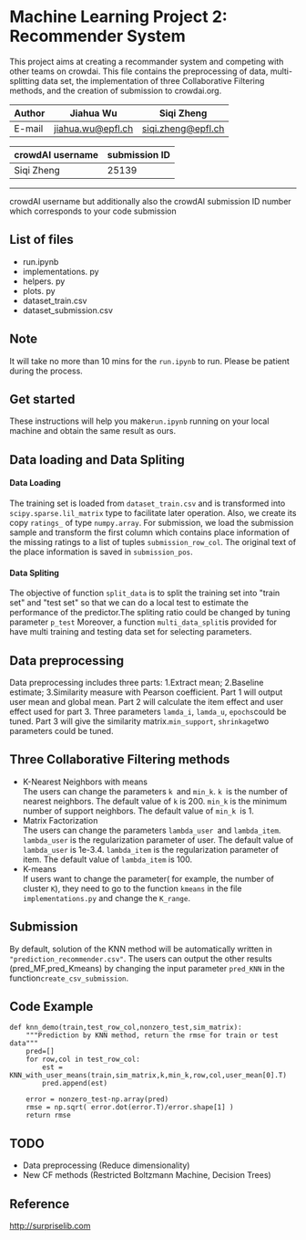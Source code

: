 # Machine Learning Project 2: Recommender System


This project aims at creating a recommander system and competing with other teams on crowdai. This file contains the preprocessing of data, multi-splitting data set, the implementation of three Collaborative Filtering methods, and the creation of submission to crowdai.org.


|Author|Jiahua Wu|Siqi Zheng|
|---|---|---
|E-mail|jiahua.wu@epfl.ch|siqi.zheng@epfl.ch

|crowdAI username|submission ID|
|---|---
|Siqi Zheng|25139
----

crowdAI username but additionally also the crowdAI submission ID number which corresponds to your code submission
## List of files
- run.ipynb
- implementations. py
- helpers. py
- plots. py
- dataset_train.csv
- dataset_submission.csv
## Note
It will take no more than 10 mins for the `run.ipynb` to run. Please be patient during the process.
## Get started
These instructions will help you make`run.ipynb` running on your local machine and obtain the same result as ours.
## Data loading and Data Spliting
#### Data Loading
The training set is loaded from ``dataset_train.csv`` and is transformed into ``scipy.sparse.lil_matrix`` type to facilitate later operation. Also, we create its copy `ratings_` of type `numpy.array`.
For submission, we load the submission sample and transform the first column which contains place information of the missing ratings to a list of tuples `submission_row_col`. The original text of the place information is saved in `submission_pos`.
#### Data Spliting
The objective of function `split_data` is to split the training set into "train set" and "test set" so that we can do a local test to estimate the performance of the predictor.The spliting ratio could be changed by tuning parameter `p_test` Moreover, a function `multi_data_split`is provided for have multi training and testing data set for selecting parameters.

## Data preprocessing
Data preprocessing includes three parts: 1.Extract mean; 2.Baseline estimate; 3.Similarity measure with Pearson coefficient. Part 1 will output user mean and global mean. Part 2 will calculate the item effect and user effect used for part 3. Three parameters `lamda_i`, `lamda_u`, `epochs`could be tuned. Part 3 will give the similarity matrix.`min_support`, `shrinkage`two parameters could be tuned.

## Three Collaborative Filtering methods
- K-Nearest Neighbors with means  
The users can change the parameters `k `and `min_k`. `k `is the number of nearest neighbors. The default value of `k` is 200. `min_k` is the minimum number of support neighbors. The default value of `min_k `is 1. 
- Matrix Factorization  
The users can change the parameters `lambda_user `and `lambda_item`. `lambda_user` is the regularization parameter of user. The default value of `lambda_user` is 1e-3.4. `lambda_item` is the regularization parameter of item. The default value of `lambda_item` is 100.
- K-means  
If users want to change the parameter( for example, the number of cluster `K`), they need to go to the function `kmeans` in the file `implementations.py` and change the `K_range`.

## Submission
By default, solution of the KNN method will be automatically written in `"prediction_recommender.csv"`. The users can output the other results (pred_MF,pred_Kmeans) by changing the input parameter `pred_KNN` in the function`create_csv_submission`.

## Code Example
```
def knn_demo(train,test_row_col,nonzero_test,sim_matrix):
    """Prediction by KNN method, return the rmse for train or test data"""
    pred=[]    
    for row,col in test_row_col:
        est = KNN_with_user_means(train,sim_matrix,k,min_k,row,col,user_mean[0].T)
        pred.append(est)  
  
    error = nonzero_test-np.array(pred)
    rmse = np.sqrt( error.dot(error.T)/error.shape[1] )
    return rmse
```

## TODO

- Data preprocessing (Reduce dimensionality)
- New CF methods (Restricted Boltzmann Machine, Decision Trees)

## Reference
http://surpriselib.com


